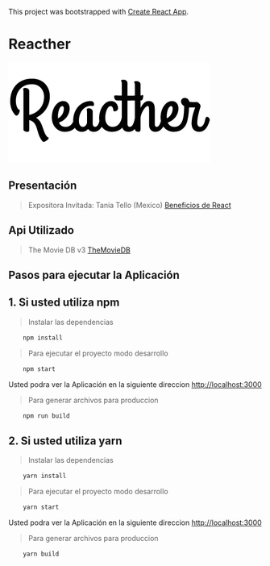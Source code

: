 This project was bootstrapped with [Create React App](https://github.com/facebookincubator/create-react-app).

# Reacther
![Reacther](https://raw.githubusercontent.com/gdgsucre/AppMovieReact/master/public/assets/images/reacther-dark.png)

## Presentación
> Expositora Invitada: Tania Tello (Mexico) [Beneficios de React](http://slides.com/taniaanahitello/deck#/)

## Api Utilizado
> The Movie DB v3 [TheMovieDB](https://www.themoviedb.org/)

## Pasos para ejecutar la Aplicación

## 1. Si usted utiliza npm
> Instalar las dependencias
```sh
    npm install
```
> Para ejecutar el proyecto modo desarrollo
```sh
    npm start
```
Usted podra ver la Aplicación en la siguiente direccion [http://localhost:3000](http://localhost:3000)

> Para generar archivos para produccion
```sh
    npm run build
```
## 2. Si usted utiliza yarn
> Instalar las dependencias
```sh
    yarn install
```
> Para ejecutar el proyecto modo desarrollo
```sh
    yarn start
```
Usted podra ver la Aplicación en la siguiente direccion [http://localhost:3000](http://localhost:3000)

> Para generar archivos para produccion
```sh
    yarn build
```

